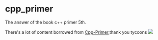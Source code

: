# cpp_primer
The answer of the book c++ primer 5th.

There's a lot of content borrowed from [Cpp-Primer](https://github.com/Mooophy/Cpp-Primer),thank you tycoons ![](https://www.emojiall.com/en/header-svg/%F0%9F%A5%B0.svg)
